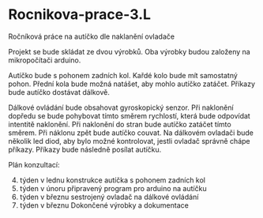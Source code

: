 # Rocnikova-prace-3.L
Ročníková práce na autíčko dle naklanění ovladače

Projekt se bude skládat ze dvou výrobků.
Oba výrobky budou založeny na mikropočítači arduino.

Autíčko bude s pohonem zadních kol. Kařdé kolo bude mít samostatný pohon. Přední kola bude možná natášet, aby mohlo autíčko zatáčet. Příkazy bude autíčko dostávat dálkově.

Dálkové ovládání bude obsahovat gyroskopický senzor. 
Při naklonění dopředu se bude pohybovat tímto směrem rychlostí, která bude odpovídat intentitě naklonění.
Při naklonění do stran bude autíčko zatáčet tímto směrem. Při náklonu zpět bude autíčko couvat. 
Na dálkovém ovladači bude několik led diod, aby bylo možné kontrolovat, jestli ovladač správně chápe příkazy.
Příkazy bude následně posílat autíčku.

Plán konzultací:

4. týden v lednu konstrukce autíčka s pohonem zadních kol
2. týden v únoru připravený program pro arduino na autíčku
1. týden v březnu sestrojený ovladač na dálkové ovládání
3. týden v březnu Dokončené výrobky a dokumentace
